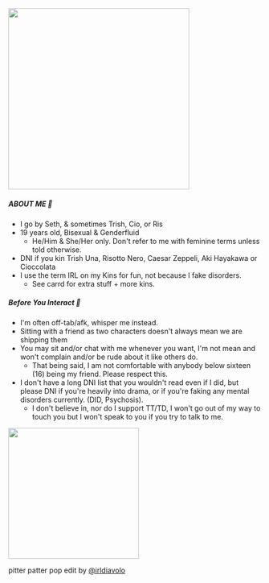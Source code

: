 
<img src="https://64.media.tumblr.com/18a6406614b289397fbcc504c8816ede/tumblr_prnw2qtm7K1tqvsfso1_540.gif" width="360">


##### ABOUT ME 🍫
  * I go by Seth, & sometimes Trish, Cio, or Ris
* 19 years old, Bisexual & Genderfluid
  * He/Him & She/Her only. Don't refer to me with feminine terms unless told otherwise.
* DNI if you kin Trish Una, Risotto Nero, Caesar Zeppeli, Aki Hayakawa or Cioccolata
* I use the term IRL on my Kins for fun, not because I fake disorders.
   * See carrd for extra stuff + more kins.

##### Before You Interact 💉 
  * I'm often off-tab/afk, whisper me instead.
* Sitting with a friend as two characters doesn't always mean we are shipping them
* You may sit and/or chat with me whenever you want, I'm not mean and won't complain and/or be rude about it like others do.
  * That being said, I am not comfortable with anybody below sixteen (16) being my friend. Please respect this.
* I don't have a long DNI list that you wouldn't read even if I did, but please DNI if you're heavily into drama, or if you're faking any mental disorders currently. (DID, Psychosis). 
    * I don't believe in, nor do I support TT/TD, I won't go out of my way to touch you but I won't speak to you if you try to talk to me.


<img src="https://cdn.discordapp.com/attachments/1010148872640811149/1052655710485364826/ciodia_ppp.png" width="260">

pitter patter pop edit by [@irldiavolo](https://github.com/irldiavolo)
